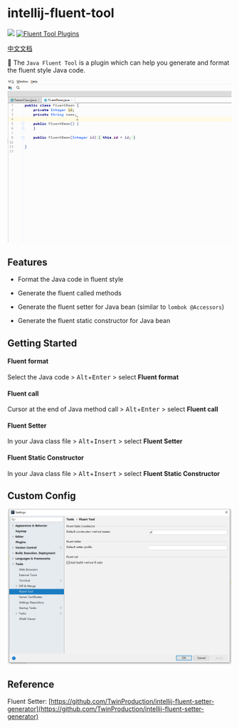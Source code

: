 # intellij-fluent-tool
[![](https://img.shields.io/github/v/release/Mengzuozhu/intellij-fluent-tool)](https://github.com/Mengzuozhu/intellij-fluent-tool/releases)
[![Fluent Tool Plugins](https://img.shields.io/jetbrains/plugin/v/15784-fluent-tool.svg)](https://plugins.jetbrains.com/plugin/15784-fluent-tool)  

<a href="README-CH.md">中文文档</a>

:basketball:  The `Java Fluent Tool` is a plugin which can help you generate and format the fluent style Java code.

![useDemo](https://github.com/Mengzuozhu/intellij-fluent-tool/blob/master/demo/useDemo.gif)

## **Features**

- Format the Java code in fluent style

- Generate the fluent called methods

- Generate the fluent setter for Java bean (similar to `lombok @Accessors`)

- Generate the fluent static constructor for Java bean

## Getting Started

#### Fluent format

Select the Java code  >  <kbd>Alt</kbd>+<kbd>Enter</kbd>  > select **Fluent format**


#### Fluent call

Cursor at the end of Java method call  >  <kbd>Alt</kbd>+<kbd>Enter</kbd> > select **Fluent call**


#### Fluent Setter

In your Java class file >  <kbd>Alt</kbd>+<kbd>Insert</kbd> > select **Fluent Setter**


#### Fluent Static Constructor

In your Java class file >  <kbd>Alt</kbd>+<kbd>Insert</kbd> > select **Fluent Static Constructor**



## Custom Config

![config](https://github.com/Mengzuozhu/intellij-fluent-tool/blob/master/demo/config.jpg)

## Reference

Fluent Setter: [https://github.com/TwinProduction/intellij-fluent-setter-generator](https://github.com/TwinProduction/intellij-fluent-setter-generator)
